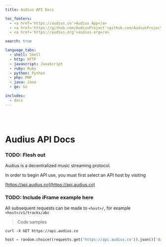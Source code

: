 ```yaml
---
title: Audius API Docs

toc_footers:
  - <a href='https://audius.co'>Audius App</a>
  - <a href='https://github.com/AudiusProject'>github.com/AudiusProject</a>
  - <a href='https://audius.org'>audius.org</a>

search: true

language_tabs:
  - shell: Shell
  - http: HTTP
  - javascript: JavaScript
  - ruby: Ruby
  - python: Python
  - php: PHP
  - java: Java
  - go: Go

includes:
  - docs
---
```


<br />
<br />

# Audius API Docs

### TODO: Flesh out

Audius is a decentralized music streaming protocol.

In order to begin API use, you must first select an API host by visiting

[https://api.audius.co](https://api.audius.co)

### TODO: Include iFrame example here

All subsequent requests can be made to `<host>/`, for example `<host>/v1/tracks/abc`

> Code samples

```shell
curl -X GET https://api.audius.co
```

```python
host = random.choice((requests.get('https://api.audius.co')).json()['data'])
```